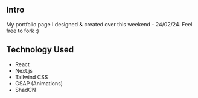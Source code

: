 ## Intro
My portfolio page I designed & created over this weekend - 24/02/24. Feel free to fork :)

## Technology Used
- React
- Next.js
- Tailwind CSS
- GSAP (Animations)
- ShadCN

